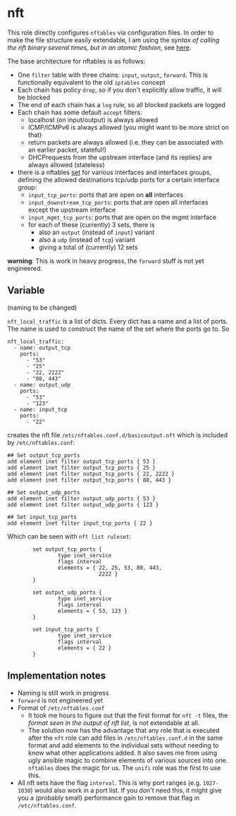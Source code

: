 
# nft

This role directly configures `nftables` via configuration files. In order to make the file structure
easily extendable, I am using the *syntax of calling the nft binary several times, but in an atomic fashion*,
see [here](https://wiki.nftables.org/wiki-nftables/index.php/Scripting#File_formats).

The base architecture for nftables is as follows:

* One `filter` table with three chains: `input`, `output`, `forward`. This is functionally equivalent to the old `iptables` concept
* Each chain has policy `drop`, so if you don't explicitly allow traffic, it will be blocked
* The end of each chain has a `log` rule, so all blocked packets are logged
* Each chain has some default `accept` filters:
  * localhost (on input/output) is always allowed
  * ICMP/ICMPv6 is always allowed (you might want to be more strict on that)
  * return packets are always allowed (i.e. they can be associated with an earlier packet, stateful!)
  * DHCPrequests from the upstream interface (and its replies) are always allowed (stateless)
* there is a nftables [set](https://wiki.nftables.org/wiki-nftables/index.php/Sets) for various interfaces and interfaces groups, defining the allowed destinations tcp/udp ports for a certain interface group:
  * `input_tcp_ports`: ports that are open on **all** interfaces
  * `input_downstream_tcp_ports`: ports that are open all interfaces except the upstream interface
  * `input_mgmt_tcp_ports`: ports that are open on the mgmt interface
  * for each of these (currently) 3 sets, there is
    * also an `output` (instead of `input`) variant
    * also a `udp` (instead of `tcp`) variant
    * giving a total of (currently) 12 sets

**warning**: This is work in heavy progress, the `forward` stuff is not yet engineered.

## Variable

(naming to be changed)

`nft_local_traffic` is a list of dicts. Every dict has a name and a list of ports. The name is used to construct the name of the set where the ports go to. So

```
nft_local_traffic:
  - name: output_tcp
    ports:
      - "53"
      - "25"
      - "22, 2222"
      - "80, 443"
  - name: output_udp
    ports:
      - "53"
      - "123"
  - name: input_tcp
    ports:
      - "22"
```

creates the nft file `/etc/nftables.conf.d/basicoutput.nft` which is included by `/etc/nftables.conf`:

```
## Set output_tcp_ports
add element inet filter output_tcp_ports { 53 }
add element inet filter output_tcp_ports { 25 }
add element inet filter output_tcp_ports { 22, 2222 }
add element inet filter output_tcp_ports { 80, 443 }

## Set output_udp_ports
add element inet filter output_udp_ports { 53 }
add element inet filter output_udp_ports { 123 }

## Set input_tcp_ports
add element inet filter input_tcp_ports { 22 }
```

Which can be seen with `nft list ruleset`:

```
        set output_tcp_ports {
                type inet_service
                flags interval
                elements = { 22, 25, 53, 80, 443,
                             2222 }
        }

```

```
        set output_udp_ports {
                type inet_service
                flags interval
                elements = { 53, 123 }
        }

```

```
        set input_tcp_ports {
                type inet_service
                flags interval
                elements = { 22 }
        }

```


## Implementation notes

* Naming is still work in progress
* `forward` is not engineered yet
* Format of `/etc/nftables.conf`
  * It took me hours to figure out that the first format for `nft -t` files, the *format seen in the output of nft list*, is not extendable at all.
  * The solution now has the advantage that any role that is executed after the `nft` role can add files in `/etc/nftables.conf.d` in the same format and add elements to the individual sets without needing to know what other applications added. It also saves me from using ugly ansible magic to combine elements of various sources into one. `nftables` does the magic for us. The `unifi` role was the first to use this.
* All nft sets have the flag `interval`. This is why port ranges (e.g. `1027-1030`) would also work in a port list. If you don't need this, it might give you a (probably small) performance gain to remove that flag in `/etc/nftables.conf`.
  
